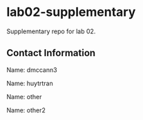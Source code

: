# lab02-supplementary
Supplementary repo for lab 02.

## Contact Information

Name: dmccann3

Name: huytrtran

Name: other

Name: other2
